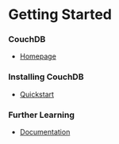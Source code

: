 # Getting Started

### CouchDB
- [Homepage](http://kafka.apache.org/)

### Installing CouchDB
- [Quickstart](https://kafka.apache.org/quickstart)

### Further Learning
- [Documentation](https://kafka.apache.org/documentation)

